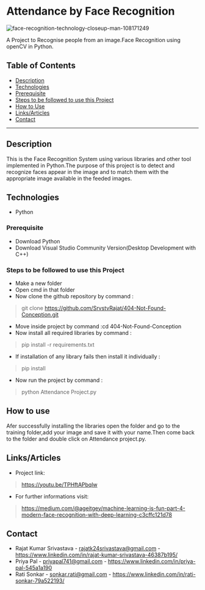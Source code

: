 # Attendance by Face Recognition
![face-recognition-technology-closeup-man-108171249](https://user-images.githubusercontent.com/73036667/97459447-cc987e00-1961-11eb-9958-c9b1d412f74e.jpg)



A Project to Recognise people from an image.Face Recognition using openCV in Python.

## Table of Contents
- [Description](#description)
- [Technologies](#tech)
- [Prerequisite](#requirements)
- [Steps to be followed to use this Project](#procedure)
- [How to Use](#how-to-use)
- [Links/Articles](#articles)
- [Contact](#contact)

---
## Description
This is the Face Recognition System using various libraries and other tool implemented in Python.The purpose of this project is to detect and recognize faces appear in the image and to match them with the appropriate image available in the feeded images.
## Technologies
- Python

### Prerequisite
- Download Python
- Download Visual Studio Community Version(Desktop Development with C++)

### Steps to be followed to use this Project
- Make a new folder
- Open cmd in that folder
- Now clone the github repository by command :
 > git clone https://github.com/SrvstvRajat/404-Not-Found-Conception.git
- Move inside project by command :cd 404-Not-Found-Conception
- Now install all required libraries by command :
 > pip install -r requirements.txt
- If installation of any library fails then install it individually :
 > pip install <name of library>
- Now run the project by command :
 > python Attendance Project.py
    
## How to use
Afer successfully installing the libraries open the folder and go to the training folder,add your image and save it with your name.Then come back to the folder and double click on Attendance project.py. 

## Links/Articles
- Project link:
> https://youtu.be/TPHftAPbqlw
- For further informations visit:
> https://medium.com/@ageitgey/machine-learning-is-fun-part-4-modern-face-recognition-with-deep-learning-c3cffc121d78

## Contact
- Rajat Kumar Srivastava - rajatk24srivastava@gmail.com  - https://www.linkedin.com/in/rajat-kumar-srivastava-46387b195/
- Priya Pal - priyapal741@gmail.com -  https://www.linkedin.com/in/priya-pal-545a1a190
- Rati Sonkar -  sonkar.rati@gmail.com - https://www.linkedin.com/in/rati-sonkar-79a522193/ 
